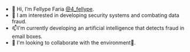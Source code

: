 - 👋 Hi, I’m Fellype Faria <a href="https://www.instagram.com/4_fellype/">@4_fellype</a>.
- 👀 I am interested in developing security systems and combating data fraud.
- 📫I'm currently developing an artificial intelligence that detects fraud in email boxes.
- 🌱 I'm looking to collaborate with the environment💞️.

<!---
Fellype-Faria-de-Castro/Fellype-Faria-de-Castro is a ✨ special ✨ repository because its `README.md` (this file) appears on your GitHub profile.
You can click the Preview link to take a look at your changes.
--->
